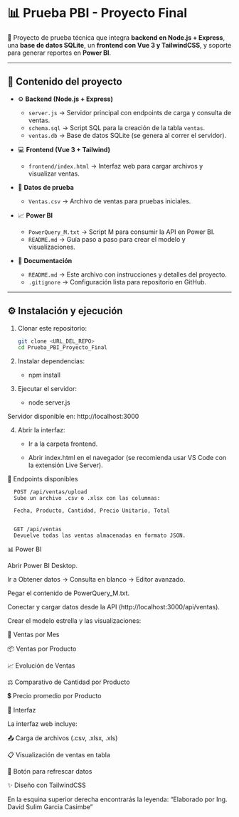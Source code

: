 # 📊 Prueba PBI - Proyecto Final

🚀 Proyecto de prueba técnica que integra **backend en Node.js + Express**, una **base de datos SQLite**, un **frontend con Vue 3 y TailwindCSS**, y soporte para generar reportes en **Power BI**.

---

## 📂 Contenido del proyecto

- ⚙️ **Backend (Node.js + Express)**  
  - `server.js` → Servidor principal con endpoints de carga y consulta de ventas.  
  - `schema.sql` → Script SQL para la creación de la tabla `ventas`.  
  - `ventas.db` → Base de datos SQLite (se genera al correr el servidor).  

- 💻 **Frontend (Vue 3 + Tailwind)**  
  - `frontend/index.html` → Interfaz web para cargar archivos y visualizar ventas.  

- 📑 **Datos de prueba**  
  - `Ventas.csv` → Archivo de ventas para pruebas iniciales.  

- 📈 **Power BI**  
  - `PowerQuery_M.txt` → Script M para consumir la API en Power BI.  
  - `README.md` → Guía paso a paso para crear el modelo y visualizaciones.  

- 📝 **Documentación**  
  - `README.md` → Este archivo con instrucciones y detalles del proyecto.  
  - `.gitignore` → Configuración lista para repositorio en GitHub.  

---

## ⚙️ Instalación y ejecución

1. Clonar este repositorio:
   ```bash
   git clone <URL_DEL_REPO>
   cd Prueba_PBI_Proyecto_Final

2. Instalar dependencias: 
   - npm install

3. Ejecutar el servidor: 
   - node server.js

Servidor disponible en: http://localhost:3000

4. Abrir la interfaz:

   - Ir a la carpeta frontend.

   - Abrir index.html en el navegador (se recomienda usar VS  Code con la extensión Live Server).

📡 Endpoints disponibles

      POST /api/ventas/upload
      Sube un archivo .csv o .xlsx con las columnas:

      Fecha, Producto, Cantidad, Precio Unitario, Total


      GET /api/ventas
      Devuelve todas las ventas almacenadas en formato JSON.
📊 Power BI

Abrir Power BI Desktop.

Ir a Obtener datos → Consulta en blanco → Editor avanzado.

Pegar el contenido de PowerQuery_M.txt.

Conectar y cargar datos desde la API (http://localhost:3000/api/ventas).

Crear el modelo estrella y las visualizaciones:

📅 Ventas por Mes

📦 Ventas por Producto

📈 Evolución de Ventas

⚖️ Comparativo de Cantidad por Producto

💲 Precio promedio por Producto

🎨 Interfaz

La interfaz web incluye:

📤 Carga de archivos (.csv, .xlsx, .xls)

📋 Visualización de ventas en tabla

🔄 Botón para refrescar datos

✨ Diseño con TailwindCSS

En la esquina superior derecha encontrarás la leyenda:
“Elaborado por Ing. David Sulim Garcia Casimbe”